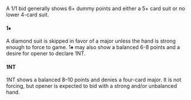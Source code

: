 A 1/1 bid generally shows 6+ dummy points and either a 5+ card suit or no lower 4-card suit.

#### 1♦
A diamond suit is skipped in favor of a major unless the hand is strong enough to force to game.
1♦ may also show a balanced 6-8 points and a desire for opener to declare 1NT.

#### 1NT
1NT shows a balanced 8–10 points and denies a four-card major.
It is not forcing, but opener is expected to bid with a strong and/or unbalanced hand.


